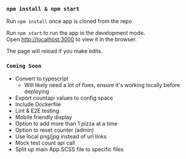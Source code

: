 ### `npm install & npm start`
Run `npm install` once app is cloned from the repo

Run `npm start` to run the app in the development mode.\
Open [http://localhost:3000](http://localhost:3000) to view it in the browser.

The page will reload if you make edits.

### `Coming Soon`

* Convert to typescript
    * Will likely need a lot of fixes, ensure it's working locally before deploying
* Export countapi values to config space
* Include Dockerfile
* Lint & E2E testing
* Mobile friendly display
* Option to add more than 1 pizza at a time
* Option to reset counter (admin)
* Use local png/jpg instead of url links
* Mock test count api call
* Split up main App.SCSS file to specific files